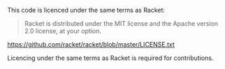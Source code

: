 This code is licenced under the same terms as Racket: 

> Racket is distributed under the MIT license and the Apache version 2.0
license, at your option.

https://github.com/racket/racket/blob/master/LICENSE.txt


Licencing under the same terms as Racket is required for contributions.
